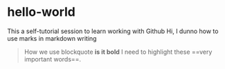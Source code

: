 # hello-world
This a self-tutorial session to learn working with Github
Hi, I dunno how to use marks in markdown writing
> How we use blockquote
**is it bold**
I need to highlight these ==very important words==.
> 
